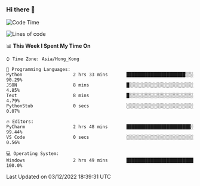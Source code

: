 ### Hi there 👋

<!--
**RoiexLee/RoiexLee** is a ✨ _special_ ✨ repository because its `README.md` (this file) appears on your GitHub profile.

Here are some ideas to get you started:

- 🔭 I’m currently working on ...
- 🌱 I’m currently learning ...
- 👯 I’m looking to collaborate on ...
- 🤔 I’m looking for help with ...
- 💬 Ask me about ...
- 📫 How to reach me: ...
- 😄 Pronouns: ...
- ⚡ Fun fact: ...
-->

<!--START_SECTION:waka-->
![Code Time](http://img.shields.io/badge/Code%20Time-116%20hrs%2031%20mins-blue)

![Lines of code](https://img.shields.io/badge/From%20Hello%20World%20I%27ve%20Written-3%20Thousand%20lines%20of%20code-blue)

📊 **This Week I Spent My Time On** 

```text
⌚︎ Time Zone: Asia/Hong_Kong

💬 Programming Languages: 
Python                   2 hrs 33 mins       ██████████████████████░░░   90.29% 
JSON                     8 mins              █░░░░░░░░░░░░░░░░░░░░░░░░   4.85% 
Text                     8 mins              █░░░░░░░░░░░░░░░░░░░░░░░░   4.79% 
PythonStub               0 secs              ░░░░░░░░░░░░░░░░░░░░░░░░░   0.07%

🔥 Editors: 
PyCharm                  2 hrs 48 mins       ████████████████████████░   99.44% 
VS Code                  0 secs              ░░░░░░░░░░░░░░░░░░░░░░░░░   0.56%

💻 Operating System: 
Windows                  2 hrs 49 mins       █████████████████████████   100.0%

```


 Last Updated on 03/12/2022 18:39:31 UTC
<!--END_SECTION:waka-->
